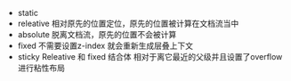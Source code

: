 - static
- releative
  相对原先的位置定位，原先的位置被计算在文档流当中
- absolute
  脱离文档流，原先的位置不会被计算
- fixed
  不需要设置z-index 就会重新生成层叠上下文
- sticky
  Releative 和 fixed 结合体
  相对于离它最近的父级并且设置了overflow 进行粘性布局